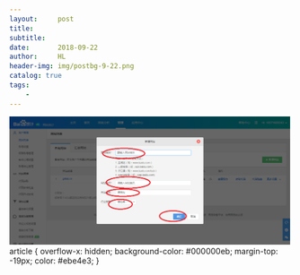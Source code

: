 ```yaml
---
layout:     post
title:      
subtitle:   
date:       2018-09-22
author:     HL
header-img: img/postbg-9-22.png
catalog: true
tags:
    - 
---
```

<a href="" target="_blank"></a>
<img src="/PigForth/PigForth2.jpg" width="500">
article {
   overflow-x: hidden;
    background-color: #000000eb;
    margin-top: -19px;
    color: #ebe4e3;
}